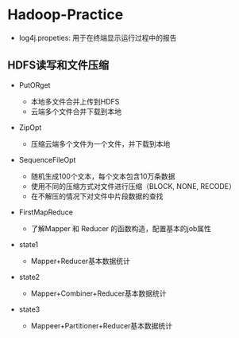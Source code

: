 #   Hadoop-Practice

- log4j.propeties: 用于在终端显示运行过程中的报告

## HDFS读写和文件压缩
+ PutORget 
  + 本地多文件合并上传到HDFS
  + 云端多个文件合并下载到本地

+ ZipOpt
  + 压缩云端多个文件为一个文件，并下载到本地

+ SequenceFileOpt
  + 随机生成100个文本，每个文本包含10万条数据
  + 使用不同的压缩方式对文件进行压缩（BLOCK, NONE, RECODE）
  + 在不解压的情况下对文件中片段数据的查找

+ FirstMapReduce
  + 了解Mapper 和 Reducer 的函数构造，配置基本的job属性

+ state1
  + Mapper+Reducer基本数据统计

+ state2
  + Mapper+Combiner+Reducer基本数据统计 
  

+ state3
  + Mappeer+Partitioner+Reducer基本数据统计
